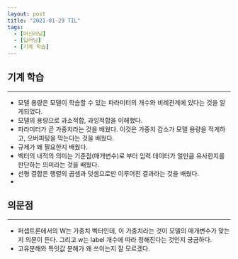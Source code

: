 ```yaml
---
layout: post
title: "2021-01-29 TIL"
tags:
  - [머신러닝]
  - [딥러닝]
  - [기계 학습]
---
```


## 기계 학습

---

- 모델 용량은 모델이 학습할 수 있는 파라미터의 개수와 비례관계에 있다는 것을 알게되었다.
- 모델의 용량으로 과소적합, 과잉적합을 이해했다.
- 파라미터가 곧 가중치라는 것을 배웠다. 이것은 가중치 감소가 모델 용량을 적게하고, 오버피팅을 막는다는 것을 배웠다.
- 규제가 왜 필요한지 배웠다.
- 벡터의 내적의 의미는 기준점(매개변수)로 부터 입력 데이터가 얼만큼 유사한지를 판단하는 의미라는 것을 배웠다.
- 선형 결합은 행렬의 곱셈과 덧셈으로만 이루어진 결과라는 것을 배웠다.
-

## 의문점

---

- 퍼셉트론에서의 W는 가중치 벡터인데, 이 가중치라는 것이 모델의 매개변수가 맞는지 의문이 든다. 그리고 w는 label 개수에 따라 정해진다는 것인지 궁금하다.
- 고유분해와 특잇값 분해가 왜 쓰이는지 잘 모르겠다.
